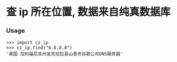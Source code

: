 # 查 ip 所在位置, 数据来自纯真数据库

### Usage

```
>>> import cz_ip
>>> cz_ip.find("8.8.8.8")
'美国 加利福尼亚州圣克拉拉县山景市谷歌公司DNS服务器'
```
